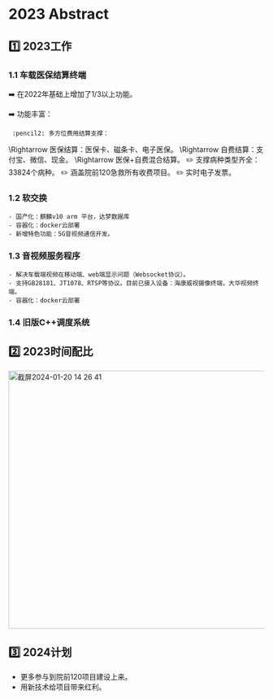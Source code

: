 # 2023 Abstract
## :one: 2023工作
 ###  1.1 车载医保结算终端
 
 :arrow_right: 在2022年基础上增加了1/3以上功能。
 
 :arrow_right: 功能丰富：  
 
     :pencil2: 多方位费用结算支撑：
     
\Rightarrow  医保结算：医保卡、磁条卡、电子医保。
\Rightarrow  自费结算：支付宝、微信、现金。
\Rightarrow  医保+自费混合结算。
:pencil2: 支撑病种类型齐全：33824个病种。
:pencil2:  涵盖院前120急救所有收费项目。
:pencil2:  实时电子发票。
 
 ### 1.2 软交换
    
    - 国产化：麒麟v10 arm 平台，达梦数据库
    - 容器化：docker云部署
    - 新增特色功能：5G音视频通信开发。
      
 ### 1.3 音视频服务程序
    
    - 解决车载端视频在移动端、web端显示问题（Websocket协议）。
    - 支持GB28181、JT1078、RTSP等协议。目前已接入设备：海康威视摄像终端，大华视频终端。
    - 容器化：docker云部署
    
 ### 1.4 旧版C++调度系统

## :two: 2023时间配比

<img width="508" alt="截屏2024-01-20 14 26 41" src="https://github.com/kenlab-chung/bsoft/assets/59462735/07f3103a-8400-4409-b9cd-05c65f4c9ded">

## :three: 2024计划
- 更多参与到院前120项目建设上来。
- 用新技术给项目带来红利。

